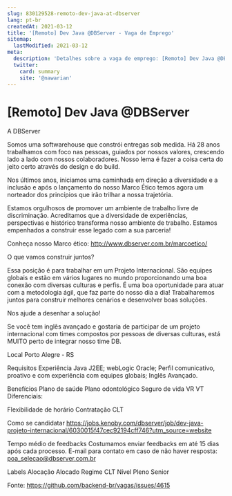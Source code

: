 ```yaml
---
slug: 830129528-remoto-dev-java-at-dbserver
lang: pt-br
createdAt: 2021-03-12
title: '[Remoto] Dev Java @DBServer - Vaga de Emprego'
sitemap:
  lastModified: 2021-03-12
meta:
  description: 'Detalhes sobre a vaga de emprego: [Remoto] Dev Java @DBServer'
  twitter:
    card: summary
    site: '@nawarian'
---
```


# [Remoto] Dev Java @DBServer

A DBServer

Somos uma softwarehouse que constrói entregas sob medida. Há 28 anos trabalhamos com foco nas pessoas, guiados por nossos valores, crescendo lado a lado com nossos colaboradores. Nosso lema é fazer a coisa certa do jeito certo através do design e do build.

Nos últimos anos, iniciamos uma caminhada em direção a diversidade e a inclusão e após o lançamento do nosso Marco Ético temos agora um norteador dos princípios que irão trilhar a nossa trajetória.

Estamos orgulhosos de promover um ambiente de trabalho livre de discriminação. Acreditamos que a diversidade de experiências, perspectivas e histórico transforma nosso ambiente de trabalho. Estamos empenhados a construir esse legado com a sua parceria!

Conheça nosso Marco ético: http://www.dbserver.com.br/marcoetico/

O que vamos construir juntos?

Essa posição é para trabalhar em um Projeto Internacional. São equipes globais e estão em vários lugares no mundo proporcionando uma boa conexão com diversas culturas e perfis. É uma boa oportunidade para atuar com a metodologia ágil, que faz parte do nosso dia a dia! Trabalharemos juntos para construir melhores cenários e desenvolver boas soluções.  

Nos ajude a desenhar a solução!

Se você tem inglês avançado e gostaria de participar de um projeto internacional com times compostos por pessoas de diversas culturas, está MUITO perto de integrar nosso time DB. 

Local
Porto Alegre - RS

Requisitos
Experiência Java J2EE;
webLogic
Oracle;
Perfil comunicativo, proativo e com experiência com equipes globais;
Inglês Avançado.

Benefícios
Plano de saúde
Plano odontológico
Seguro de vida
VR
VT
Diferenciais:

Flexibilidade de horário
Contratação
CLT

Como se candidatar
https://jobs.kenoby.com/dbserver/job/dev-java-projeto-internacional/6030015f47cec92194cff746?utm_source=website

Tempo médio de feedbacks
Costumamos enviar feedbacks em até 15 dias após cada processo.
E-mail para contato em caso de não haver resposta: poa_selecao@dbserver.com.br

Labels
Alocação
Alocado
Regime
CLT
Nível
Pleno
Senior

Fonte: https://github.com/backend-br/vagas/issues/4615
